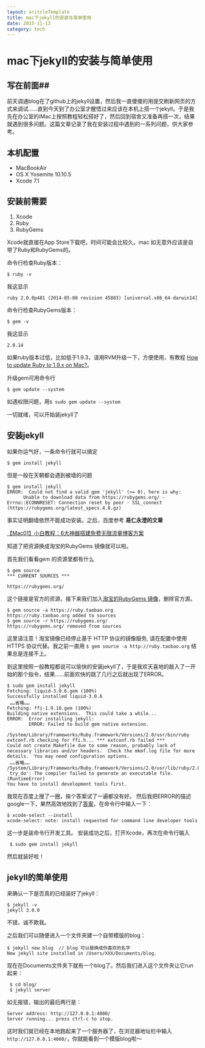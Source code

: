 ```yaml
---
layout: aritcleTemplate
title: mac下jekyll的安装与简单使用
date: 2015-11-13
category: tech
---
```



# mac下jekyll的安装与简单使用 #

## 写在前面##

前天调通blog在了github上的jekyll设置，然后我一直傻傻的用提交刷新网页的方式来调试……直到今天到了办公室才醒悟过来应该在本机上搭一个jekyll。于是我先在办公室的iMac上按照教程轻松搭好了，然后回到宿舍又准备再搭一次，结果就遇到很多问题。这篇文章记录了我在安装过程中遇到的一系列问题，供大家参考。

## 本机配置 ##

 - MacBookAir
 - OS X Yosemite 10.10.5
 - Xcode 7.1

## 安装前需要 ##

 1. Xcode
 2. Ruby
 2. RubyGems

Xcode就直接在App Store下载吧，时间可能会比较久。mac 如无意外应该是自带了Ruby和RubyGems的。

命令行检查Ruby版本：

    $ ruby -v

我这显示

    ruby 2.0.0p481 (2014-05-08 revision 45883) [universal.x86_64-darwin14]

命令行检查RubyGems版本：

    $ gem -v

我这显示

    2.0.14

如果ruby版本过低，比如低于1.9.3，请用RVM升级一下，方便使用，有教程 [How to update Ruby to 1.9.x on Mac?](http://stackoverflow.com/questions/3696564/how-to-update-ruby-to-1-9-x-on-mac)。

升级gem可用命令行

    $ gem update --system
如遇权限问题，用`$ sudo gem update --system`

一切就绪，可以开始装jekyll了

## 安装jekyll ##

如果你运气好，一条命令行就可以搞定

    $ gem install jekyll

但是一般在天朝都会遇到被墙的问题

    $ gem install jekyll
    ERROR:  Could not find a valid gem 'jekyll' (>= 0), here is why:
          Unable to download data from https://rubygems.org/ - Errno::ECONNRESET: Connection reset by peer - SSL_connect (https://rubygems.org/latest_specs.4.8.gz)

事实证明翻墙依然不能成功安装。之后，百度参考 **易仁永澄的文章**

[【Mac01】小白教程：6大神器搭建免费无限流量博客方案](http://www.jianshu.com/p/1d6c56ea886a)

知道了把资源换成淘宝的RubyGems 镜像就可以啦。

首先我们看看gem 的资源里都有什么

    $ gem source
    *** CURRENT SOURCES ***
    
    https://rubygems.org/
这个链接是官方的资源，接下来我们加入[淘宝的RubyGems 镜像](https://ruby.taobao.org)，删除官方源。

    $ gem source -a https://ruby.taobao.org
    https://ruby.taobao.org added to sources
    $ gem source -r https://rubygems.org/
    https://rubygems.org/ removed from sources
这里请注意！淘宝镜像已经停止基于 HTTP 协议的镜像服务, 请在配置中使用 HTTPS 协议代替。我之前一直用
`$ gem source -a http://ruby.taobao.org` 
结果总是连接不上。

到这里按照一般教程都说可以愉快的安装jekyll了，于是我欢天喜地的敲入了一开始的那个指令，结果……前面欢快的跳了几行之后就出现了ERROR。

    $ sudo gem install jekyll
    Fetching: liquid-3.0.6.gem (100%)
    Successfully installed liquid-3.0.6 
     ……省略……
    Fetching: ffi-1.9.10.gem (100%) 
    Building native extensions.  This could take a while... 
    ERROR:  Error installing jekyll: 
		    ERROR: Failed to build gem native extension.
		    /System/Library/Frameworks/Ruby.framework/Versions/2.0/usr/bin/ruby extconf.rb checking for ffi.h... *** extconf.rb failed ***  
	Could not create Makefile due to some reason, probably lack of necessary libraries and/or headers.  Check the mkmf.log file for more details.  You may need configuration options.
	 ……省略…… /System/Library/Frameworks/Ruby.framework/Versions/2.0/usr/lib/ruby/2.0.0/mkmf.rb:434:in `try_do': The compiler failed to generate an executable file. (RuntimeError)
	You have to install development tools first.
 
 我现在百度上搜了一圈，挨个答案试了一遍都没有好。
 然后我把ERROR的描述google一下，果然高效地找到了[答案](_layouts_posts_sitedeployfontimagesjavascriptsstylesheetsresume.pdfabout.htmlindex.htmlportfolio.htmltechblog.html)，在命令行中输入一下：

    $ xcode-select --install
    xcode-select: note: install requested for command line developer tools

这一步是装命令行开发工具。
安装成功之后，打开Xcode，再次在命令行输入
 
     $ sudo gem install jekyll

然后就装好啦！

## jekyll的简单使用 ##

来确认一下是否真的已经装好了jekyll：

    $ jekyll -v
    jekyll 3.0.0

不错，诚不欺我。

之后我们可以随便进入一个文件夹建一个自带模版的blog：

    $ jekyll new blog  // blog 可以替换成你喜欢的名字
    New jekyll site installed in /Users/XXX/Documents/blog.

现在在Documents文件夹下就有一个blog了。然后我们进入这个文件夹让它run起来：

     $ cd blog/
     $ jekyll server

如无报错，输出的最后两行是：

    Server address: http://127.0.0.1:4000/ 
    Server running... press ctrl-c to stop.

这时我们就已经在本地跑起来了一个服务器了，在浏览器地址栏中输入`http://127.0.0.1:4000/`，你就能看到一个模版blog啦～